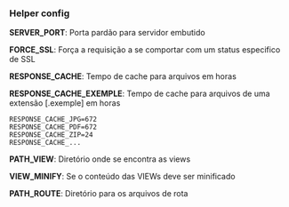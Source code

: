 ### Helper config

**SERVER_PORT**: Porta pardão para servidor embutido


**FORCE_SSL**: Força a requisição a se comportar com um status especifico de SSL


**RESPONSE_CACHE**: Tempo de cache para arquivos em horas

**RESPONSE_CACHE_EXEMPLE**: Tempo de cache para arquivos de uma extensão [.exemple] em horas

    RESPONSE_CACHE_JPG=672
    RESPONSE_CACHE_PDF=672
    RESPONSE_CACHE_ZIP=24
    RESPONSE_CACHE_...


**PATH_VIEW**: Diretório onde se encontra as views

**VIEW_MINIFY**: Se o conteúdo das VIEWs deve ser minificado

**PATH_ROUTE**: Diretório para os arquivos de rota
